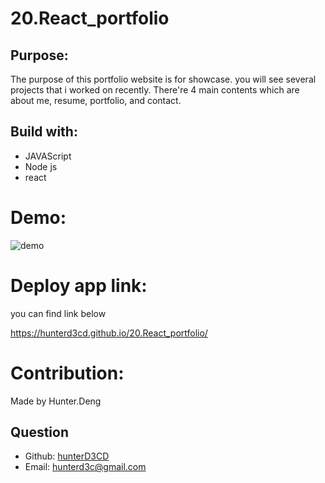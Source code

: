 # 20.React_portfolio
## Purpose:

The purpose of this portfolio website is for showcase. you will see several projects that i worked on recently. There're 4 main contents which are about me, resume, portfolio, and contact.

## Build with:

- JAVAScript
- Node js
- react


# Demo:
![demo](https://user-images.githubusercontent.com/82790906/133958944-2ae07742-0d1d-47db-9a88-259fbe862292.JPG)



# Deploy app link:
you can find link below

https://hunterd3cd.github.io/20.React_portfolio/


# Contribution:

Made by Hunter.Deng

## Question
  * Github: [hunterD3CD](https://github.com/hunterD3CD)
  * Email: hunterd3c@gmail.com 
